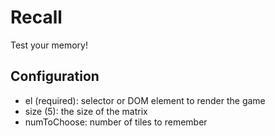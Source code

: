 # Recall

Test your memory!

## Configuration

  - el (required): selector or DOM element to render the game
  - size (5): the size of the matrix
  - numToChoose: number of tiles to remember
